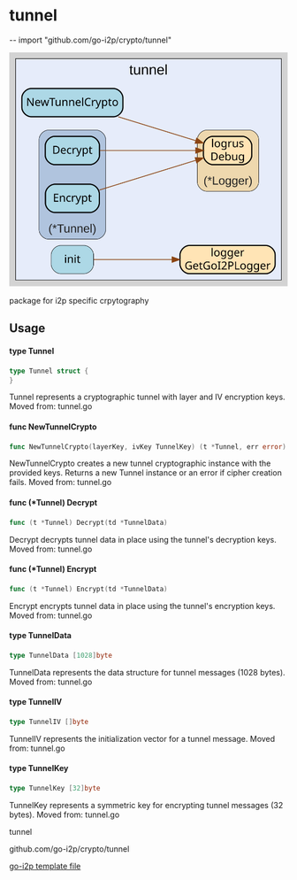 # tunnel
--
    import "github.com/go-i2p/crypto/tunnel"

![tunnel.svg](tunnel.svg)

package for i2p specific crpytography

## Usage

#### type Tunnel

```go
type Tunnel struct {
}
```

Tunnel represents a cryptographic tunnel with layer and IV encryption keys.
Moved from: tunnel.go

#### func  NewTunnelCrypto

```go
func NewTunnelCrypto(layerKey, ivKey TunnelKey) (t *Tunnel, err error)
```
NewTunnelCrypto creates a new tunnel cryptographic instance with the provided
keys. Returns a new Tunnel instance or an error if cipher creation fails. Moved
from: tunnel.go

#### func (*Tunnel) Decrypt

```go
func (t *Tunnel) Decrypt(td *TunnelData)
```
Decrypt decrypts tunnel data in place using the tunnel's decryption keys. Moved
from: tunnel.go

#### func (*Tunnel) Encrypt

```go
func (t *Tunnel) Encrypt(td *TunnelData)
```
Encrypt encrypts tunnel data in place using the tunnel's encryption keys. Moved
from: tunnel.go

#### type TunnelData

```go
type TunnelData [1028]byte
```

TunnelData represents the data structure for tunnel messages (1028 bytes). Moved
from: tunnel.go

#### type TunnelIV

```go
type TunnelIV []byte
```

TunnelIV represents the initialization vector for a tunnel message. Moved from:
tunnel.go

#### type TunnelKey

```go
type TunnelKey [32]byte
```

TunnelKey represents a symmetric key for encrypting tunnel messages (32 bytes).
Moved from: tunnel.go



tunnel 

github.com/go-i2p/crypto/tunnel

[go-i2p template file](/template.md)
